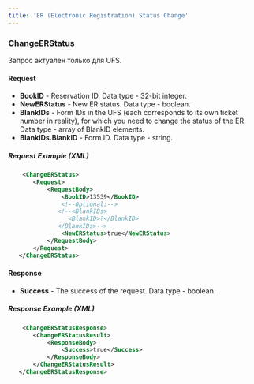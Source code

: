 ```yaml
---
title: 'ER (Electronic Registration) Status Change'
---
```


### ChangeERStatus

Запрос актуален только для UFS.

#### Request

-   **BookID** - Reservation ID. Data type - 32-bit integer.
-   **NewERStatus** - New ER status. Data type - boolean.
-   **BlankIDs** - Form IDs in the UFS (each corresponds to its own ticket number in reality), for which you need to change the status of the ER. Data type - array of BlankID elements.
-   **BlankIDs.BlankID** - Form ID. Data type - string.

##### Request Example (XML)
```xml
    <ChangeERStatus>
       <Request>
           <RequestBody>
               <BookID>13539</BookID>
               <!--Optional:-->
              <!--<BlankIDs>
                 <BlankID>?</BlankID>
              </BlankIDs>-->
               <NewERStatus>true</NewERStatus>
           </RequestBody>
       </Request>
   </ChangeERStatus>
```

#### Response

-   **Success** - The success of the request. Data type - boolean.

##### Response Example (XML)
```xml
    <ChangeERStatusResponse>
       <ChangeERStatusResult>
           <ResponseBody>
               <Success>true</Success>
           </ResponseBody>
       </ChangeERStatusResult>
   </ChangeERStatusResponse>
```